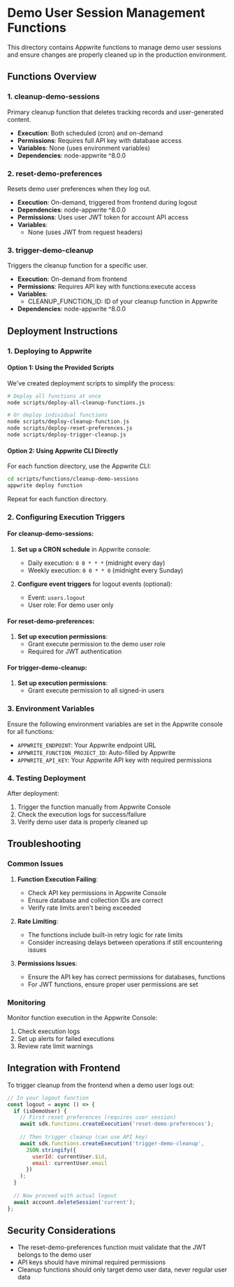 # Demo User Session Management Functions

This directory contains Appwrite functions to manage demo user sessions and ensure changes are properly cleaned up in the production environment.

## Functions Overview

### 1. cleanup-demo-sessions

Primary cleanup function that deletes tracking records and user-generated content.

- **Execution**: Both scheduled (cron) and on-demand
- **Permissions**: Requires full API key with database access
- **Variables**: None (uses environment variables)
- **Dependencies**: node-appwrite ^8.0.0

### 2. reset-demo-preferences

Resets demo user preferences when they log out.

- **Execution**: On-demand, triggered from frontend during logout
- **Dependencies**: node-appwrite ^8.0.0
- **Permissions**: Uses user JWT token for account API access
- **Variables**:
  - None (uses JWT from request headers)

### 3. trigger-demo-cleanup

Triggers the cleanup function for a specific user.

- **Execution**: On-demand from frontend
- **Permissions**: Requires API key with functions:execute access
- **Variables**:
  - CLEANUP_FUNCTION_ID: ID of your cleanup function in Appwrite
- **Dependencies**: node-appwrite ^8.0.0

## Deployment Instructions

### 1. Deploying to Appwrite

#### Option 1: Using the Provided Scripts

We've created deployment scripts to simplify the process:

```bash
# Deploy all functions at once
node scripts/deploy-all-cleanup-functions.js

# Or deploy individual functions
node scripts/deploy-cleanup-function.js
node scripts/deploy-reset-preferences.js
node scripts/deploy-trigger-cleanup.js
```

#### Option 2: Using Appwrite CLI Directly

For each function directory, use the Appwrite CLI:

```bash
cd scripts/functions/cleanup-demo-sessions
appwrite deploy function
```

Repeat for each function directory.

### 2. Configuring Execution Triggers

#### For cleanup-demo-sessions:

1. **Set up a CRON schedule** in Appwrite console:
   - Daily execution: `0 0 * * *` (midnight every day)
   - Weekly execution: `0 0 * * 0` (midnight every Sunday)

2. **Configure event triggers** for logout events (optional):
   - Event: `users.logout`
   - User role: For demo user only

#### For reset-demo-preferences:

1. **Set up execution permissions**:
   - Grant execute permission to the demo user role
   - Required for JWT authentication

#### For trigger-demo-cleanup:

1. **Set up execution permissions**:
   - Grant execute permission to all signed-in users

### 3. Environment Variables

Ensure the following environment variables are set in the Appwrite console for all functions:

- `APPWRITE_ENDPOINT`: Your Appwrite endpoint URL
- `APPWRITE_FUNCTION_PROJECT_ID`: Auto-filled by Appwrite
- `APPWRITE_API_KEY`: Your Appwrite API key with required permissions

### 4. Testing Deployment

After deployment:

1. Trigger the function manually from Appwrite Console
2. Check the execution logs for success/failure
3. Verify demo user data is properly cleaned up

## Troubleshooting

### Common Issues

1. **Function Execution Failing**:
   - Check API key permissions in Appwrite Console
   - Ensure database and collection IDs are correct
   - Verify rate limits aren't being exceeded

2. **Rate Limiting**:
   - The functions include built-in retry logic for rate limits
   - Consider increasing delays between operations if still encountering issues

3. **Permissions Issues**:
   - Ensure the API key has correct permissions for databases, functions
   - For JWT functions, ensure proper user permissions are set

### Monitoring

Monitor function execution in the Appwrite Console:

1. Check execution logs
2. Set up alerts for failed executions
3. Review rate limit warnings

## Integration with Frontend

To trigger cleanup from the frontend when a demo user logs out:

```javascript
// In your logout function
const logout = async () => {
  if (isDemoUser) {
    // First reset preferences (requires user session)
    await sdk.functions.createExecution('reset-demo-preferences');
    
    // Then trigger cleanup (can use API key)
    await sdk.functions.createExecution('trigger-demo-cleanup', 
      JSON.stringify({
        userId: currentUser.$id,
        email: currentUser.email
      })
    );
  }
  
  // Now proceed with actual logout
  await account.deleteSession('current');
};
```

## Security Considerations

- The reset-demo-preferences function must validate that the JWT belongs to the demo user
- API keys should have minimal required permissions
- Cleanup functions should only target demo user data, never regular user data